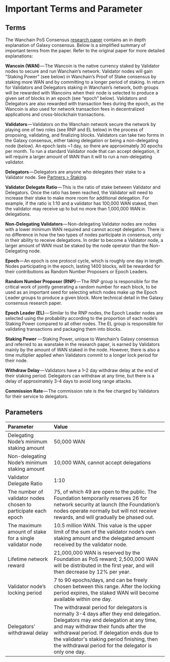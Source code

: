 # Important Terms and Parameter

## Terms
The Wanchain PoS Consensus [research paper](https://www.wanchain.org/files/Wanchain-Galaxy-Consensus-V1.0.pdf) contains an in depth explanation of Galaxy consensus. Below is a simplified summary of important terms from the paper. Refer to the original paper for more detailed explanations:

**Wancoin (WAN)** — The Wancoin is the native currency staked by Validator nodes to secure and run Wanchain’s network. Validator nodes will gain “Staking Power” (see below) in Wanchain’s Proof of Stake consensus by staking more WAN and by committing to a longer period of staking. In return for Validators and Delegators staking in Wanchain’s network, both groups will be rewarded with Wancoins when their node is selected to produce a given set of blocks in an epoch (see “epoch” below). Validators and Delegators are also rewarded with transaction fees during the epoch, as the Wancoin is also used for network transaction fees in decentralized applications and cross-blockchain transactions.

**Validators** — Validators on the Wanchain network secure the network by playing one of two roles (see RNP and EL below) in the process of proposing, validating, and finalizing blocks. Validators can take two forms in the Galaxy consensus, either taking delegation or being a non-delegating node (below). An epoch lasts ~1 day, so there are approximately 30 epochs per month. To run a standard Validator node that can accept delegation, it will require a larger amount of WAN than it will to run a non-delegating validator.

**Delegators** — Delegators are anyone who delegates their stake to a Validator node. See [Partners > Staking](/community/partners?id=staking).

**Validator Delegate Ratio** — This is the ratio of stake between Validator and Delegators. Once the ratio has been reached, the Validator will need to increase their stake to make more room for additional delegation. For example, if the ratio is 1:10 and a validator has 100,000 WAN staked, then the validator may receive up to but no more than 1,000,000 WAN in delegations. 

**Non-Delegating Validators** — Non-delegating Validator nodes are nodes with a lower minimum WAN required and cannot accept delegation. There is no difference in how the two types of nodes participate in consensus, only in their ability to receive delegations. In order to become a Validator node, a larger amount of WAN must be staked by the node operator than the Non-Delegating node.

**Epoch** — An epoch is one protocol cycle, which is roughly one day in length. Nodes participating in the epoch, lasting 1400 blocks, will be rewarded for their contributions as Random Number Proposers or Epoch Leaders.

**Random Number Proposer (RNP)** — The RNP group is responsible for the critical work of jointly generating a random number for each block, to be used as an important seed for selecting which nodes make up the Epoch Leader groups to produce a given block. More technical detail in the Galaxy consensus research paper.

**Epoch Leader (EL)** — Similar to the RNP nodes, the Epoch Leader nodes are selected using the probability according to the proportion of each node’s Staking Power compared to all other nodes. The EL group is responsible for validating transactions and packaging them into blocks.

**Staking Power** — Staking Power, unique to Wanchain’s Galaxy consensus and referred to as wanstake in the research paper, is earned by Validators mainly by the amount of WAN staked in the node. However, there is also a time multiplier applied when Validators commit to a longer lock period for their node.

**Withdraw Delay** — Validators have a 1–2 day withdraw delay at the end of their staking period. Delegators can withdraw at any time, but there is a delay of approximately 3-4 days to avoid long range attacks.

**Commission Rate** — The commission rate is the fee charged by Validators for their service to delegators.  

## Parameters

| **Parameter**  |**Value**   | 
|:---|:---|
| Delegating Node’s minimum staking amount  |  50,000 WAN | 
|  Non-delegating Node’s minimum staking amount | 10,000 WAN, cannot accept delegations|  
|  Validator Delegate Ratio | 1:10  |  
|  The number of validator nodes chosen to participate each epoch | 75, of which 49 are open to the public. The Foundation temporarily reserves 26 for network security at launch (the Foundation’s nodes operate normally but will not receive rewards, and will gradually be phased out.  |  
|  The maximum amount of stake for a single validator node | 10.5 million WAN. This value is the upper limit of the sum of the validator node’s own staking amount and the delegated amount received by the validator node.  |  
|  Lifetime network reward | 21,000,000 WAN is reserved by the Foundation as PoS reward; 2,500,000 WAN will be distributed in the first year, and will then decrease by 12% per year. |  
|  Validator node’s locking period | 7 to 90 epochs/days, and can be freely chosen between this range. After the locking period expires, the staked WAN will become available within one day.  |  
|  Delegators’ withdrawal delay | The withdrawal period for delegators is normally 3-4 days after they end delegation. Delegators may end delegation at any time, and may withdraw their funds after the withdrawal period. If delegation ends due to the validator's staking period finishing, then the withdrawal period for the delegator is only one day.|  

